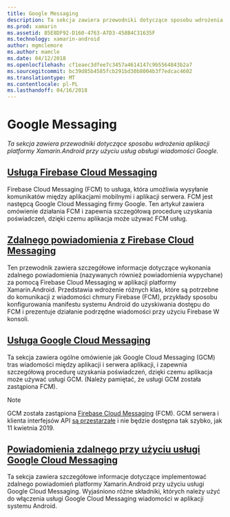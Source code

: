 ```yaml
---
title: Google Messaging
description: Ta sekcja zawiera przewodniki dotyczące sposobu wdrożenia aplikacji platformy Xamarin.Android przy użyciu usług obsługi wiadomości Google.
ms.prod: xamarin
ms.assetid: 85E8DF92-D160-4763-A7D3-458B4C31635F
ms.technology: xamarin-android
author: mgmclemore
ms.author: mamcle
ms.date: 04/12/2018
ms.openlocfilehash: cf1eaec3dfee7c3457a4614147c9b5564843b2a7
ms.sourcegitcommit: bc39d85b4585fcb291bd30b8004b3f7edcac4602
ms.translationtype: MT
ms.contentlocale: pl-PL
ms.lasthandoff: 04/16/2018
---
```

# <a name="google-messaging"></a>Google Messaging

_Ta sekcja zawiera przewodniki dotyczące sposobu wdrożenia aplikacji platformy Xamarin.Android przy użyciu usług obsługi wiadomości Google._

## <a name="firebase-cloud-messagingfirebase-cloud-messagingmd"></a>[Usługa Firebase Cloud Messaging](firebase-cloud-messaging.md)

Firebase Cloud Messaging (FCM) to usługa, która umożliwia wysyłanie komunikatów między aplikacjami mobilnymi i aplikacji serwera. FCM jest następcą Google Cloud Messaging firmy Google. Ten artykuł zawiera omówienie działania FCM i zapewnia szczegółową procedurę uzyskania poświadczeń, dzięki czemu aplikacja może używać FCM usług.

## <a name="remote-notifications-with-firebase-cloud-messagingremote-notifications-with-fcmmd"></a>[Zdalnego powiadomienia z Firebase Cloud Messaging](remote-notifications-with-fcm.md)

Ten przewodnik zawiera szczegółowe informacje dotyczące wykonania zdalnego powiadomienia (nazywanych również powiadomienia wypychane) za pomocą Firebase Cloud Messaging w aplikacji platformy Xamarin.Android. Przedstawia wdrożenie różnych klas, które są potrzebne do komunikacji z wiadomości chmury Firebase (FCM), przykłady sposobu konfigurowania manifestu systemu Android do uzyskiwania dostępu do FCM i prezentuje działanie podrzędne wiadomości przy użyciu Firebase W konsoli.

## <a name="google-cloud-messaginggoogle-cloud-messagingmd"></a>[Usługa Google Cloud Messaging](google-cloud-messaging.md)

Ta sekcja zawiera ogólne omówienie jak Google Cloud Messaging (GCM) tras wiadomości między aplikacji i serwera aplikacji, i zapewnia szczegółową procedurę uzyskania poświadczeń, dzięki czemu aplikacja może używać usługi GCM. (Należy pamiętać, że usługi GCM została zastąpiona FCM).

> [!NOTE]
> GCM została zastąpiona [Firebase Cloud Messaging](~/android/data-cloud/google-messaging/firebase-cloud-messaging.md) (FCM).
> GCM serwera i klienta interfejsów API [są przestarzałe](https://firebase.googleblog.com/2018/04/time-to-upgrade-from-gcm-to-fcm.html) i nie będzie dostępna tak szybko, jak 11 kwietnia 2019.

## <a name="remote-notifications-with-google-cloud-messagingremote-notifications-with-gcmmd"></a>[Powiadomienia zdalnego przy użyciu usługi Google Cloud Messaging](remote-notifications-with-gcm.md)

Ta sekcja zawiera szczegółowe informacje dotyczące implementować zdalnego powiadomień platformy Xamarin.Android przy użyciu usługi Google Cloud Messaging.
Wyjaśniono różne składniki, których należy użyć do włączenia usługi Google Cloud Messaging wiadomości w aplikacji systemu Android.


